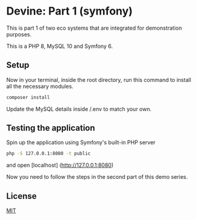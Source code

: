 # Devine: Part 1 (symfony)

This is part 1 of two eco systems that are integrated for demonstration purposes.

This is a PHP 8, MySQL 10 and Symfony 6.

## Setup

Now in your terminal, inside the root directory, 
run this command to install all the necessary modules.

```bash
composer install
```
Update the MySQL details inside /.env to match your own.

## Testing the application

Spin up the application using Symfony's built-in PHP server 
```bash
php -S 127.0.0.1:8080 -t public
```
and open [localhost]
(http://127.0.0.1:8080)

Now you need to follow the steps in the second part of this demo series.

## License
[MIT](https://choosealicense.com/licenses/mit/)

